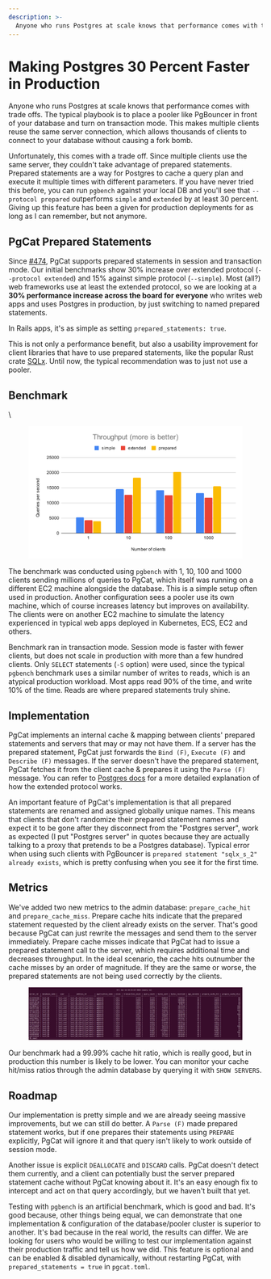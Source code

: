 ```yaml
---
description: >-
  Anyone who runs Postgres at scale knows that performance comes with trade offs.
---
```

# Making Postgres 30 Percent Faster in Production

Anyone who runs Postgres at scale knows that performance comes with trade offs. The typical playbook is to place a pooler like PgBouncer in front of your database and turn on transaction mode. This makes multiple clients reuse the same server connection, which allows thousands of clients to connect to your database without causing a fork bomb.

Unfortunately, this comes with a trade off. Since multiple clients use the same server, they couldn't take advantage of prepared statements. Prepared statements are a way for Postgres to cache a query plan and execute it multiple times with different parameters. If you have never tried this before, you can run `pgbench` against your local DB and you'll see that `--protocol prepared` outperforms `simple` and `extended` by at least 30 percent. Giving up this feature has been a given for production deployments for as long as I can remember, but not anymore.

## PgCat Prepared Statements

Since [#474](https://github.com/postgresml/pgcat/pull/474), PgCat supports prepared statements in session and transaction mode. Our initial benchmarks show 30% increase over extended protocol (`--protocol extended`) and 15% against simple protocol (`--simple`). Most (all?) web frameworks use at least the extended protocol, so we are looking at a **30% performance increase across the board for everyone** who writes web apps and uses Postgres in production, by just switching to named prepared statements.

In Rails apps, it's as simple as setting `prepared_statements: true`.

This is not only a performance benefit, but also a usability improvement for client libraries that have to use prepared statements, like the popular Rust crate [SQLx](https://github.com/launchbadge/sqlx). Until now, the typical recommendation was to just not use a pooler.

## Benchmark

\\

<figure><img src="../../.gitbook/assets/pgcat_prepared_throughput.svg" alt=""><figcaption></figcaption></figure>

The benchmark was conducted using `pgbench` with 1, 10, 100 and 1000 clients sending millions of queries to PgCat, which itself was running on a different EC2 machine alongside the database. This is a simple setup often used in production. Another configuration sees a pooler use its own machine, which of course increases latency but improves on availability. The clients were on another EC2 machine to simulate the latency experienced in typical web apps deployed in Kubernetes, ECS, EC2 and others.

Benchmark ran in transaction mode. Session mode is faster with fewer clients, but does not scale in production with more than a few hundred clients. Only `SELECT` statements (`-S` option) were used, since the typical `pgbench` benchmark uses a similar number of writes to reads, which is an atypical production workload. Most apps read 90% of the time, and write 10% of the time. Reads are where prepared statements truly shine.

## Implementation

PgCat implements an internal cache & mapping between clients' prepared statements and servers that may or may not have them. If a server has the prepared statement, PgCat just forwards the `Bind (F)`, `Execute (F)` and `Describe (F)` messages. If the server doesn't have the prepared statement, PgCat fetches it from the client cache & prepares it using the `Parse (F)` message. You can refer to [Postgres docs](https://www.postgresql.org/docs/current/protocol-flow.html) for a more detailed explanation of how the extended protocol works.

An important feature of PgCat's implementation is that all prepared statements are renamed and assigned globally unique names. This means that clients that don't randomize their prepared statement names and expect it to be gone after they disconnect from the "Postgres server", work as expected (I put "Postgres server" in quotes because they are actually talking to a proxy that pretends to be a Postgres database). Typical error when using such clients with PgBouncer is `prepared statement "sqlx_s_2" already exists`, which is pretty confusing when you see it for the first time.

## Metrics

We've added two new metrics to the admin database: `prepare_cache_hit` and `prepare_cache_miss`. Prepare cache hits indicate that the prepared statement requested by the client already exists on the server. That's good because PgCat can just rewrite the messages and send them to the server immediately. Prepare cache misses indicate that PgCat had to issue a prepared statement call to the server, which requires additional time and decreases throughput. In the ideal scenario, the cache hits outnumber the cache misses by an order of magnitude. If they are the same or worse, the prepared statements are not being used correctly by the clients.

<figure><img src="../../.gitbook/assets/pgcat_cache_hits_misses.webp" alt=""><figcaption></figcaption></figure>

Our benchmark had a 99.99% cache hit ratio, which is really good, but in production this number is likely to be lower. You can monitor your cache hit/miss ratios through the admin database by querying it with `SHOW SERVERS`.

## Roadmap

Our implementation is pretty simple and we are already seeing massive improvements, but we can still do better. A `Parse (F)` made prepared statement works, but if one prepares their statements using `PREPARE` explicitly, PgCat will ignore it and that query isn't likely to work outside of session mode.

Another issue is explicit `DEALLOCATE` and `DISCARD` calls. PgCat doesn't detect them currently, and a client can potentially bust the server prepared statement cache without PgCat knowing about it. It's an easy enough fix to intercept and act on that query accordingly, but we haven't built that yet.

Testing with `pgbench` is an artificial benchmark, which is good and bad. It's good because, other things being equal, we can demonstrate that one implementation & configuration of the database/pooler cluster is superior to another. It's bad because in the real world, the results can differ. We are looking for users who would be willing to test our implementation against their production traffic and tell us how we did. This feature is optional and can be enabled & disabled dynamically, without restarting PgCat, with `prepared_statements = true` in `pgcat.toml`.
